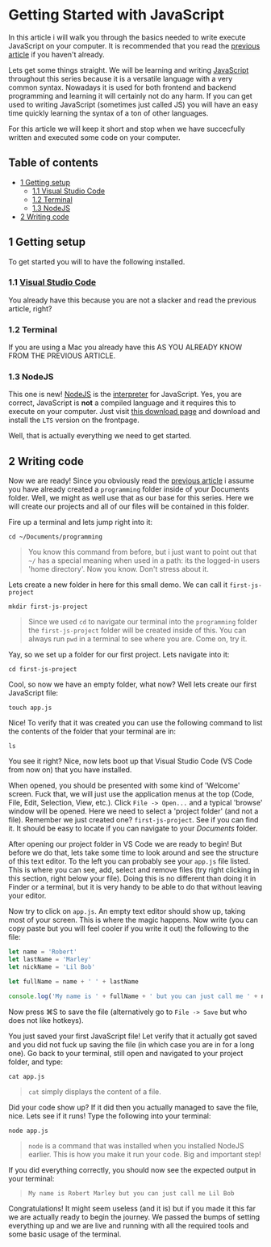 # Getting Started with JavaScript

In this article i will walk you through the basics needed to write execute JavaScript on your computer. It is recommended that you read the [previous article](1-programming-intro.md) if you haven't already.

Lets get some things straight. We will be learning and writing [JavaScript](https://en.wikipedia.org/wiki/JavaScript) throughout this series because it is a versatile language with a very common syntax. Nowadays it is used for both frontend and backend programming and learning it will certainly not do any harm. If you can get used to writing JavaScript (sometimes just called JS) you will have an easy time quickly learning the syntax of a ton of other languages.

For this article we will keep it short and stop when we have succecfully written and executed some code on your computer.

## Table of contents

- [1 Getting setup](#1-getting-setup)
  - [1.1 Visual Studio Code](#11-visual-studio-code)
  - [1.2 Terminal](#12-terminal)
  - [1.3 NodeJS](#13-nodejs)
- [2 Writing code](#2-writing-code)

## 1 Getting setup
To get started you will to have the following installed.

### 1.1 [Visual Studio Code](https://code.visualstudio.com/) 
You already have this because you are not a slacker and read the previous article, right?

### 1.2 Terminal
If you are using a Mac you already have this AS YOU ALREADY KNOW FROM THE PREVIOUS ARTICLE.

### 1.3 NodeJS 
This one is new! [NodeJS](https://nodejs.org/) is the [interpreter](1-programming-intro.md#12-how-does-a-computer-understand-and-execute-code) for JavaScript. Yes, you are correct, JavaScript is **not** a compiled language and it requires this to execute on your computer. Just visit [this download page](https://nodejs.org/) and download and install the `LTS` version on the frontpage.

Well, that is actually everything we need to get started. 

## 2 Writing code
Now we are ready! Since you obviously read the [previous article](1-programming-intro.md) i assume you have already created a `programming` folder inside of your Documents folder. Well, we might as well use that as our base for this series. Here we will create our projects and all of our files will be contained in this folder.

Fire up a terminal and lets jump right into it:

`cd ~/Documents/programming`
> You know this command from before, but i just want to point out that `~/` has a special meaning when used in a path: its the logged-in users 'home directory'. Now you know. Don't stress about it.

Lets create a new folder in here for this small demo. We can call it `first-js-project`

`mkdir first-js-project`
> Since we used `cd` to navigate our terminal into the `programming` folder the `first-js-project` folder will be created inside of this. You can always run `pwd` in a terminal to see where you are. Come on, try it.

Yay, so we set up a folder for our first project. Lets navigate into it:

`cd first-js-project`

Cool, so now we have an empty folder, what now? Well lets create our first JavaScript file:

`touch app.js`

Nice! To verify that it was created you can use the following command to list the contents of the folder that your terminal are in:

`ls`

You see it right? Nice, now lets boot up that Visual Studio Code (VS Code from now on) that you have installed.

When opened, you should be presented with some kind of 'Welcome' screen. Fuck that, we will just use the application menus at the top (Code, File, Edit, Selection, View, etc.). Click `File -> Open...` and a typical 'browse' window will be opened. Here we need to select a 'project folder' (and not a file). Remember we just created one? `first-js-project`. See if you can find it. It should be easy to locate if you can navigate to your *Documents* folder.

After opening our project folder in VS Code we are ready to begin! But before we do that, lets take some time to look around and see the structure of this text editor. To the left you can probably see your `app.js` file listed. This is where you can see, add, select and remove files (try right clicking in this section, right below your file). Doing this is no different than doing it in Finder or a terminal, but it is very handy to be able to do that without leaving your editor.

Now try to click on `app.js`. An empty text editor should show up, taking most of your screen. This is where the magic happens. Now write (you can copy paste but you will feel cooler if you write it out) the following to the file:

```javascript
let name = 'Robert'
let lastName = 'Marley'
let nickName = 'Lil Bob'

let fullName = name + ' ' + lastName

console.log('My name is ' + fullName + ' but you can just call me ' + nickName)
```

Now press ⌘S to save the file (alternatively go to `File -> Save` but who does not like hotkeys).

You just saved your first JavaScript file! Let verify that it actually got saved and you did not fuck up saving the file (in which case you are in for a long one). Go back to your terminal, still open and navigated to your project folder, and type:

`cat app.js`
> `cat` simply displays the content of a file.

Did your code show up? If it did then you actually managed to save the file, nice. Lets see if it runs! Type the following into your terminal:

`node app.js`
> `node` is a command that was installed when you installed NodeJS earlier. This is how you make it run your code. Big and important step!

If you did everything correctly, you should now see the expected output in your terminal:

> `My name is Robert Marley but you can just call me Lil Bob`

Congratulations! It might seem useless (and it is) but if you made it this far we are actually ready to begin the journey. We passed the bumps of setting everything up and we are live and running with all the required tools and some basic usage of the terminal. 
